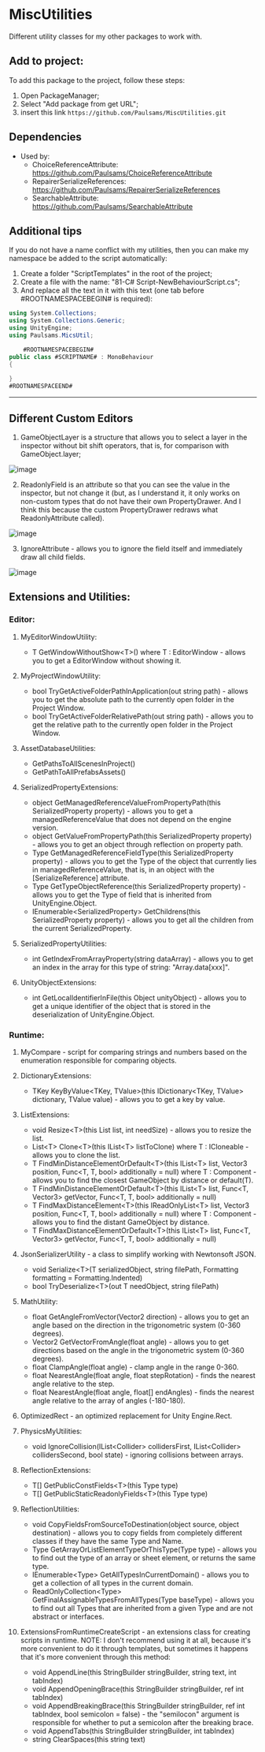 # MiscUtilities
Different utility classes for my other packages to work with.

## Add to project:
To add this package to the project, follow these steps:
1) Open PackageManager;
2) Select "Add package from get URL";
3) insert this link `https://github.com/Paulsams/MiscUtilities.git`

## Dependencies
- Used by:
    + ChoiceReferenceAttribute: https://github.com/Paulsams/ChoiceReferenceAttribute
    + RepairerSerializeReferences: https://github.com/Paulsams/RepairerSerializeReferences
    + SearchableAttribute: https://github.com/Paulsams/SearchableAttribute

## Additional tips
If you do not have a name conflict with my utilities, then you can make my namespace be added to the script automatically:
1) Create a folder "ScriptTemplates" in the root of the project;
2) Create a file with the name: "81-C# Script-NewBehaviourScript.cs";
3) And replace all the text in it with this text (one tab before #ROOTNAMESPACEBEGIN# is required):
```cs
using System.Collections;
using System.Collections.Generic;
using UnityEngine;
using Paulsams.MicsUtil;

    #ROOTNAMESPACEBEGIN#
public class #SCRIPTNAME# : MonoBehaviour
{
    
}
#ROOTNAMESPACEEND#
```

____

## Different Custom Editors
  
1) GameObjectLayer is a structure that allows you to select a layer in the inspector without bit shift operators, that is, for comparison with GameObject.layer;
  
![image](https://github.com/Paulsams/MiscUtilities/blob/master/Documentation~/GameObjectLayer.gif)

2) ReadonlyField is an attribute so that you can see the value in the inspector, but not change it (but, as I understand it, it only works on non-custom types that do not have their own PropertyDrawer. And I think this because the custom PropertyDrawer redraws what ReadonlyAttribute called).
  
![image](https://github.com/Paulsams/MiscUtilities/blob/master/Documentation~/ReadonlyAttribute.gif)

3) IgnoreAttribute - allows you to ignore the field itself and immediately draw all child fields.

![image](https://github.com/Paulsams/MiscUtilities/blob/master/Documentation~/IgnoreAttribute.png)

## Extensions and Utilities:

### Editor:
1. MyEditorWindowUtility:
    + T GetWindowWithoutShow\<T>() where T : EditorWindow - allows you to get a EditorWindow without showing it.	
  
2. MyProjectWindowUtility:
    + bool TryGetActiveFolderPathInApplication(out string path) - allows you to get the absolute path to the currently open folder in the Project Window.
    + bool TryGetActiveFolderRelativePath(out string path) - allows you to get the relative path to the currently open folder in the Project Window.
  
3. AssetDatabaseUtilities:
    + GetPathsToAllScenesInProject()
    + GetPathToAllPrefabsAssets()

4. SerializedPropertyExtensions:
    + object GetManagedReferenceValueFromPropertyPath(this SerializedProperty property) - allows you to get a managedReferenceValue that does not depend on the engine version.
    + object GetValueFromPropertyPath(this SerializedProperty property) - allows you to get an object through reflection on property path.
    + Type GetManagedReferenceFieldType(this SerializedProperty property) - allows you to get the Type of the object that currently lies in managedReferenceValue, that is, in an object with the [SerializeReference] attribute.
    + Type GetTypeObjectReference(this SerializedProperty property) - allows you to get the Type of field that is inherited from UnityEngine.Object.
    + IEnumerable\<SerializedProperty> GetChildrens(this SerializedProperty property) - allows you to get all the children from the current SerializedProperty.

5. SerializedPropertyUtilities:
    + int GetIndexFromArrayProperty(string dataArray) - allows you to get an index in the array for this type of string: "Array.data[xxx]".

6. UnityObjectExtensions:
    + int GetLocalIdentifierInFile(this Object unityObject) - allows you to get a unique identifier of the object that is stored in the deserialization of UnityEngine.Object.

### Runtime:
1. MyCompare - script for comparing strings and numbers based on the enumeration responsible for comparing objects.
  
2. DictionaryExtensions:
    + TKey KeyByValue\<TKey, TValue>(this IDictionary\<TKey, TValue> dictionary, TValue value) - allows you to get a key by value.
  
3. ListExtensions:
    + void Resize\<T>(this List<T> list, int needSize) - allows you to resize the list.
    + List\<T> Clone\<T>(this IList\<T> listToClone) where T : ICloneable - allows you to clone the list.
    + T FindMinDistanceElementOrDefault\<T>(this IList\<T> list, Vector3 position, Func\<T, T, bool> additionally = null) where T : Component - allows you to find the closest GameObject by distance or default(T).
    + T FindMinDistanceElementOrDefault\<T>(this IList\<T> list, Func\<T, Vector3> getVector, Func\<T, T, bool> additionally = null)
    + T FindMaxDistanceElement\<T>(this IReadOnlyList\<T> list, Vector3 position, Func\<T, T, bool> additionally = null) where T : Component - allows you to find the distant GameObject by distance.
    + T FindMaxDistanceElementOrDefault\<T>(this IList\<T> list, Func\<T, Vector3> getVector, Func\<T, T, bool> additionally = null)
  
4. JsonSerializerUtility - a class to simplify working with Newtonsoft JSON.
    + void Serialize\<T>(T serializedObject, string filePath, Formatting formatting = Formatting.Indented)
    + bool TryDeserialize\<T>(out T needObject, string filePath)
  
5. MathUtility:
    + float GetAngleFromVector(Vector2 direction) - allows you to get an angle based on the direction in the trigonometric system (0-360 degrees).
    + Vector2 GetVectorFromAngle(float angle) - allows you to get directions based on the angle in the trigonometric system (0-360 degrees).
    + float ClampAngle(float angle) - clamp angle in the range 0-360.
    + float NearestAngle(float angle, float stepRotation) - finds the nearest angle relative to the step.
    + float NearestAngle(float angle, float[] endAngles) - finds the nearest angle relative to the array of angles (-180-180).
  
6. OptimizedRect - an optimized replacement for Unity Engine.Rect.
  
7. PhysicsMyUtilities:
    + void IgnoreCollision(IList\<Collider> collidersFirst, IList\<Collider> collidersSecond, bool state) - ignoring collisions between arrays.
  
8. ReflectionExtensions:
    + T[] GetPublicConstFields\<T>(this Type type)
    + T[] GetPublicStaticReadonlyFields\<T>(this Type type)
  
9. ReflectionUtilities:
    + void CopyFieldsFromSourceToDestination(object source, object destination) - allows you to copy fields from completely different classes if they have the same Type and Name.
    + Type GetArrayOrListElementTypeOrThisType(Type type) - allows you to find out the type of an array or sheet element, or returns the same type.
    + IEnumerable\<Type> GetAllTypesInCurrentDomain() - allows you to get a collection of all types in the current domain.
    + ReadOnlyCollection\<Type> GetFinalAssignableTypesFromAllTypes(Type baseType) - allows you to find out all Types that are inherited from a given Type and are not abstract or interfaces.
  
10. ExtensionsFromRuntimeCreateScript - an extensions class for creating scripts in runtime. NOTE: I don't recommend using it at all, because it's more convenient to do it through templates, but sometimes it happens that it's more convenient through this method:
    + void AppendLine(this StringBuilder stringBuilder, string text, int tabIndex)
    + void AppendOpeningBrace(this StringBuilder stringBuilder, ref int tabIndex)
    + void AppendBreakingBrace(this StringBuilder stringBuilder, ref int tabIndex, bool semicolon = false) - the "semilocon" argument is responsible for whether to put a semicolon after the breaking brace.
    + void AppendTabs(this StringBuilder stringBuilder, int tabIndex)
    + string ClearSpaces(this string text)
